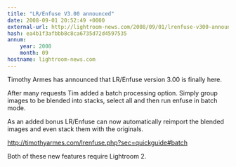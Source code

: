 ```yaml
---
title: "LR/Enfuse V3.00 announced"
date: 2008-09-01 20:52:49 +0000
external-url: http://lightroom-news.com/2008/09/01/lrenfuse-v300-announced/
hash: ea4b1f3afbbb8c8ca6735d72d4597535
annum:
    year: 2008
    month: 09
hostname: lightroom-news.com
---
```


Timothy Armes has announced that LR/Enfuse version 3.00 is finally here.

After many requests Tim added a batch processing option.  Simply group images to be blended into stacks, select all and then run enfuse in batch mode.

As an added bonus LR/Enfuse can now automatically reimport the blended images and even stack them with the originals.

http://timothyarmes.com/lrenfuse.php?sec=quickguide#batch

Both of these new features require Lightroom 2.

